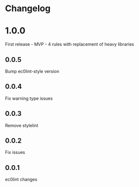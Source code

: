 # Changelog

# 1.0.0

First release - MVP - 4 rules with replacement of heavy libraries

## 0.0.5

Bump ec0lint-style version

## 0.0.4

Fix warning type issues

## 0.0.3

Remove stylelint

## 0.0.2

Fix issues

## 0.0.1

ec0lint changes
